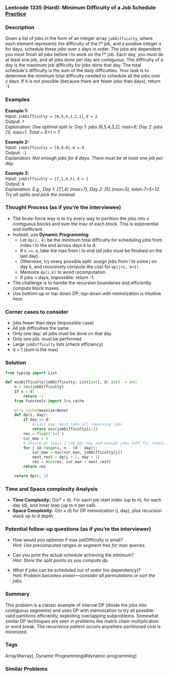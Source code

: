 ### Leetcode 1335 (Hard): Minimum Difficulty of a Job Schedule [Practice](https://leetcode.com/problems/minimum-difficulty-of-a-job-schedule)

### Description  
Given a list of jobs in the form of an integer array `jobDifficulty`, where each element represents the difficulty of the iᵗʰ job, and a positive integer `d` for days, schedule these jobs over `d` days in order. The jobs are dependent: you must finish all jobs before i to work on the iᵗʰ job. Each day, you must do at least one job, and all jobs done per day are contiguous. The difficulty of a day is the maximum job difficulty for jobs done that day. The total schedule's difficulty is the sum of the daily difficulties. Your task is to determine the minimum total difficulty needed to schedule all the jobs over `d` days. If it is not possible (because there are fewer jobs than days), return -1.

### Examples  

**Example 1:**  
Input: `jobDifficulty = [6,5,4,3,2,1]`, `d = 2`  
Output: `7`  
*Explanation: One optimal split is: Day 1: jobs [6,5,4,3,2], max=6; Day 2: jobs [1], max=1. Total = 6+1 = 7.*

**Example 2:**  
Input: `jobDifficulty = [9,9,9]`, `d = 4`  
Output: `-1`  
*Explanation: Not enough jobs for 4 days. There must be at least one job per day.*

**Example 3:**  
Input: `jobDifficulty = [7,1,4,5]`, `d = 2`  
Output: `8`  
*Explanation: E.g., Day 1: [7,1,4] (max=7), Day 2: [5] (max=5), total=7+5=12. Try all splits and pick the minimal.*

### Thought Process (as if you’re the interviewee)  
- The brute-force way is to try every way to partition the jobs into `d` contiguous blocks and sum the max of each block. This is exponential and inefficient.
- Instead, use **Dynamic Programming**:
  - Let `dp(i, k)` be the minimum total difficulty for scheduling jobs from index i to the end across days k to d.
  - If `k == d`, take the max from i to end (all jobs must be finished on the last day).
  - Otherwise, try every possible split: assign jobs from i to some j on day k, and recursively compute the cost for `dp(j+1, k+1)`.
  - Memoize `dp(i,k)` to avoid recomputation.
  - If jobs < days, impossible: return -1.
- The challenge is to handle the recursion boundaries and efficiently compute block maxes.
- Use bottom-up or top-down DP; top-down with memoization is intuitive here.

### Corner cases to consider  
- jobs fewer than days (impossible case)
- All job difficulties the same
- Only one day: all jobs must be done on that day
- Only one job: must be performed
- Large `jobDifficulty` lists (check efficiency)
- d = 1 (sum is the max)

### Solution

```python
from typing import List

def minDifficulty(jobDifficulty: List[int], d: int) -> int:
    n = len(jobDifficulty)
    if n < d:
        return -1
    from functools import lru_cache
    
    @lru_cache(maxsize=None)
    def dp(i, day):
        if day == d:
            # Last day: must take all remaining jobs
            return max(jobDifficulty[i:])
        res = float('inf')
        cur_max = 0
        # Ensure at least 1 job per day and enough jobs left for remaining days
        for j in range(i, n - (d - day)):
            cur_max = max(cur_max, jobDifficulty[j])
            next_rest = dp(j + 1, day + 1)
            res = min(res, cur_max + next_rest)
        return res
    
    return dp(0, 1)
```

### Time and Space complexity Analysis  

- **Time Complexity:** O(n² × d). For each job start index (up to n), for each day (d), and inner loop (up to n per call).
- **Space Complexity:** O(n × d) for DP memoization (i, day), plus recursion stack up to d depth.


### Potential follow-up questions (as if you’re the interviewer)  

- How would you optimize if max jobDifficulty is small?  
  *Hint: Use precomputed ranges or segment tree for max queries.*

- Can you print the actual schedule achieving the minimum?  
  *Hint: Store the split points as you compute dp.*

- What if jobs can be scheduled out of order (no dependency)?  
  *Hint: Problem becomes easier—consider all permutations or sort the jobs.*

### Summary
This problem is a classic example of interval DP (divide the jobs into contiguous segments) and uses DP with memoization to try all possible valid partitions efficiently, exploiting overlapping subproblems. Somewhat similar DP techniques are seen in problems like matrix chain multiplication or word break. The recurrence pattern occurs anywhere partitioned cost is minimized.

### Tags
Array(#array), Dynamic Programming(#dynamic-programming)

### Similar Problems
